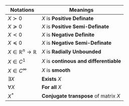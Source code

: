 |Notations|Meanings|
|---------|--------|
|$X \succ 0$|$X$ is __Positive Definate__|
|$X \succeq 0$|$X$ is __Positive Semi-Definate__|
|$X \prec 0$|$X$ is __Negative Definite__|
|$X \preceq 0$|$X$ is __Negative Semi-Definate__|
|$X \in \mathbb R^n \to \mathbb R$|$X$ is __Radially Unbounded__|
|$X \in C^1$|$X$ is __continous and differentiable__|
|$X \in C^\infty$|$X$ is __smooth__|
|$\exists X$|__Exists__ $X$|
|$\forall X$|__For all__ $X$|
|$X^*$| __Conjugate transpose__ of matrix $X$|